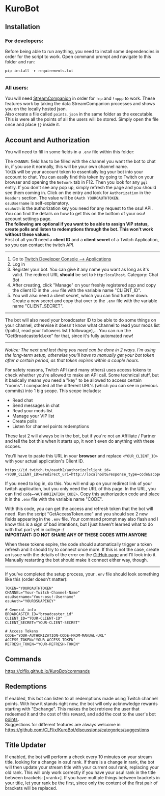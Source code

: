 # KuroBot

## Installation

### For developers:

Before being able to run anything, you need to install some dependencies in order for the script to work. Open command prompt and navigate to this folder and run:

```
pip install -r requirements.txt
```

---

### All users:

You will need <a href="https://github.com/Piotrekol/StreamCompanion">StreamCompanion</a> in order for `!np` and `!nppp` to work. These features work by taking the data StreamCompanion processes and shows you on the locally hosted json.\
Also create a file called `points.json` in the same folder as the executable. This is were all the points of all the users will be stored. Simply open the file once and place `{}` inside it.

## Account and Authorization

You will need to fill in some fields in a `.env` file within this folder:

The `CHANNEL` field has to be filled with the channel you want the bot to chat in, if you use it normally, this will be your own channel name.\
`TOKEN` will be your account token to essentially log your bot into your account to chat. You can easily find this token by going to Twitch on your browser and opening the `Network` tab in F12. Then you look for any `gql` entry. If you don't see any pop up, simply refresh the page and you should see them coming in. Click on the entry and look for `Authorization` in the `Headers` section. The value will be `OAuth YOUROAUTHTOKEN`.\
`osuUsername` is self-explanatory.\
`osuAuth` is the authorization key you need for any request to the osu! API. You can find the details on how to get this on the bottom of your osu! account settings page.\
**The following are optional if you want to be able to assign VIP status, create polls and listen to redemptions through the bot. This won't work without these values.**\
First of all you'll need a **client ID** and a **client secret** of a Twitch Application, so you can contact the twitch API.

---

1. Go to [Twitch Developer Console --> Applications](https://dev.twitch.tv/console/apps)
2. Log in
3. Register your bot. You can give it any name you want as long as it's valid. The redirect URL **should** be set to `http:localhost`. Category: Chat Bot
4. After creating, click "Manage" on your freshly registered app and copy the client ID in the `.env` file with the variable name "CLIENT_ID".
5. You will also need a client secret, which you can find further down. Create a new secret and copy that over to the `.env` file with the variable name "CLIENT_SECRET".

---

The bot will also need your broadcaster ID to be able to do some things on your channel, otherwise it doesn't know what channel to read your mods list (!polls), read your followers list (!followage),... You can run the "GetBroadcasterId.exe" for that, since it's fully automated now!

---

_Notice: The next and last thing you need can be done in 2 ways. I'm using the long-term setup, otherwise you'll have to manually get your bot token after a certain period, as that token expires within a couple hours._

For safety reasons, Twitch API (and many others) uses access tokens to check whether you're allowed to make an API call. Some technical stuff, but it basically means you need a "key" to be allowed to access certain "rooms". I compacted all the different URL's (which you can see in previous commits) into 1 big scope. This scope includes:

- Read chat
- Send messages in chat
- Read your mods list
- Manage your VIP list
- Create polls
- Listen for channel points redemptions

These last 2 will always be in the bot, but if you're not an Affiliate / Partner and tell the bot this when it starts up, it won't even do anything with these scopes.

You'll have to paste this URL in your **browser** and replace `<YOUR_CLIENT_ID>` with your actual application's Client ID.

```
https://id.twitch.tv/oauth2/authorize?client_id=<YOUR_CLIENT_ID>&redirect_uri=http://localhost&response_type=code&scope=chat:read+chat:edit+channel:manage:vips+channel:read:redemptions+channel:manage:polls+moderation:read+channel:manage:broadcast+moderator:read:followers
```

If you need to log in, do this. You will end up on your redirect link of your twitch application, but you only need the URL of this page. In the URL, you can find `code=<AUTHORIZATION_CODE>`. Copy this authorization code and place it in the `.env` file with the variable name "CODE".

With this code, you can get the access and refresh token that the bot will need. Run the script "GetAccessToken.exe" and you should see 2 new fields appearing in the `.env` file. Your command prompt may also flash and I know this is a sign of bad intentions, but I just haven't learned what to do with that part yet in college :/\
**IMPORTANT: DO NOT SHARE ANY OF THESE CODES WITH ANYONE**

When these tokens expire, the code should automatically trigger a token refresh and it should try to connect once more. If this is not the case, create an issue with the details of the error on the [GitHub page](https://github.com/CLFlix/KuroBot/issues) and I'll look into it. Manually restarting the bot should make it connect either way, though.

---

If you've completed the setup process, your `.env` file should look something like this (order doesn't matter):

```
TOKEN="YOUROAUTHTOKEN"
CHANNEL="Your-Twitch-Channel-Name"
osuUsername="Your-osu!-Username"
osuAuth="YOUROSUAPIKEY"

# General info
BROADCASTER_ID="broadcaster_id"
CLIENT_ID="YOUR-CLIENT-ID"
CLIENT_SECRET="YOUR-CLIENT-SECRET"

# Access Tokens
CODE="YOUR-AUTHORIZATION-CODE-FROM-MANUAL-URL"
ACCESS_TOKEN="YOUR-ACCESS-TOKEN"
REFRESH_TOKEN="YOUR-REFRESH-TOKEN"
```

## Commands

https://clflix.github.io/KuroBot/commands

## Redemptions

If enabled, this bot can listen to all redemptions made using Twitch channel points. With how it stands right now, the bot will only acknowledge rewards starting with "Exchange". This makes the bot retrieve the user that redeemed it and the cost of this reward, and add the cost to the user's bot <a href="#points">points</a>.\
Suggestions for different features are always welcome in https://github.com/CLFlix/KuroBot/discussions/categories/suggestions

## Title Updater

If enabled, the bot will perform a check every 10 minutes on your stream title, looking for a change in osu! rank. If there is a change in rank, the bot will then update your stream title with your current osu! rank, replacing your old rank. This will only work correctly if you have your osu! rank in the title between brackets: [\<rank>]. If you have multiple things between brackets in your title, let your rank be the first, since only the content of the first pair of brackets will be replaced.
